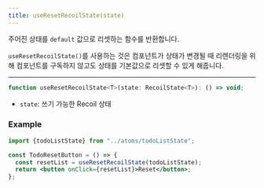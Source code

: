 ```yaml
---
title: useResetRecoilState(state)
---
```


주어진 상태를 `default` 값으로 리셋하는 함수를 반환합니다.

`useResetRecoilState()`를 사용하는 것은 컴포넌트가 상태가 변경될 때 리렌더링을 위해 컴포넌트를 구독하지 않고도 상태를 기본값으로 리셋할 수 있게 해줍니다.

---

```jsx
function useResetRecoilState<T>(state: RecoilState<T>): () => void;
```

- `state`: 쓰기 가능한 Recoil 상태

### Example

```jsx
import {todoListState} from "../atoms/todoListState";

const TodoResetButton = () => {
  const resetList = useResetRecoilState(todoListState);
  return <button onClick={resetList}>Reset</button>;
};
```
